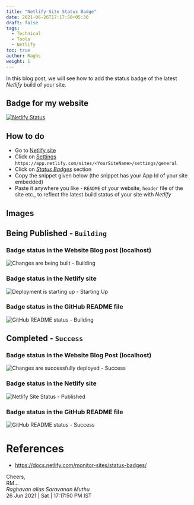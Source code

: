 ```yaml
---
title: "Netlify Site Status Badge"
date: 2021-06-26T17:17:50+05:30
draft: false
tags:
  - Technical
  - Tools
  - Netlify
toc: true
author: Raghs
weight: 1
---
```


In this blog post, we will see how to add the status badge of the latest *Netlify* build of your site. 

## Badge for my website 

[![Netlify Status](https://api.netlify.com/api/v1/badges/e18a01a4-94a8-4185-aa55-887cc1984c14/deploy-status)](https://app.netlify.com/sites/raghsonline/deploys)

<!--more-->

## How to do

* Go to [Netlify site](https://netlify.com)
* Click on [Settings](https://app.netlify.com/sites/raghsonline/settings/general) `https://app.netlify.com/sites/<YourSiteName>/settings/general`
* Click on [*Status Badges*](https://app.netlify.com/sites/raghsonline/settings/general#status-badges) section
* Copy the snippet given below (the snippet has your App Id of your site embedded)
* Paste it anywhere you like - `README` of your website, `header` file of the site etc., to reflect the latest build status of your site with *Netlify*

## Images 

## Being Published - `Building`

### Badge status in the Website Blog post (localhost)

<img src="https://raghsonline.com/hugo-site-related/netlify/netlify-deployment-badge-buildling.JPG" alt="Changes are being built - Building" />

### Badge status in the Netlify site 

<img src="https://raghsonline.com/hugo-site-related/netlify/netlify-deployment-status-starting-up.JPG" alt="Deployment is starting up - Starting Up" />

### Badge status in the GitHub README file 

<img src="https://raghsonline.com/hugo-site-related/netlify/github-project-README-status-building.JPG" alt="GitHub README status - Building" />

## Completed - `Success`

### Badge status in the Website Blog Post (localhost)

<img src="https://raghsonline.com/hugo-site-related/netlify/netlify-deployment-badge-success.JPG" alt="Changes are successfully deployed - Success" />

### Badge status in the Netlify site

<img src="https://raghsonline.com/hugo-site-related/netlify/netlify-deployment-status-Published.JPG" alt="Netlify Site Status - Published" />

### Badge status in the GitHub README file

<img src="https://raghsonline.com/hugo-site-related/netlify/github-project-README-status-success.JPG" alt="GitHub README status - Success" />

# References 

* https://docs.netlify.com/monitor-sites/status-badges/
  
Cheers,\
RM...\
_Raghavan alias Saravanan Muthu_\
26 Jun 2021 | Sat | 17:17:50 PM IST
